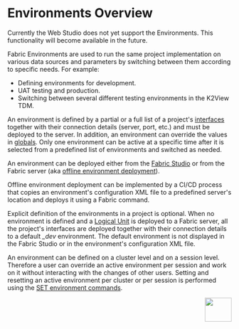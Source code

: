 # Environments Overview

<web>

Currently the Web Studio does not yet support the Environments. This functionality will become available in the future.

</web>

<studio>

Fabric Environments are used to run the same project implementation on various data sources and parameters by switching between them according to specific needs. For example:

-  Defining environments for development. 
-  UAT testing and production. 
-  Switching between several different testing environments in the K2View TDM. 

An environment is defined by a partial or a full list of a project's [interfaces](/articles/05_DB_interfaces/01_interfaces_overview.md) together with their connection details (server, port, etc.) and must be deployed to the server. In addition, an environment can override the values in [globals](/articles/08_globals/01_globals_overview.md). Only one environment can be active at a specific time after it is selected from a predefined list of environments and switched as needed. 

An environment can be deployed either from the [Fabric Studio](/articles/25_environments/03_deploy_env_from_Fabric_Studio.md) or from the Fabric server (aka [offline environment deployment](/articles/25_environments/04_offline_deployment.md)).

Offline environment deployment can be implemented by a CI/CD process that copies an environment's configuration XML file to a predefined server's location and deploys it using a Fabric command. 

Explicit definition of the environments in a project is optional. When no environment is defined and a [Logical Unit](/articles/03_logical_units/01_LU_overview.md) is deployed to a Fabric server, all the project's interfaces are deployed together with their connection details to a default *_dev* environment. The default environment is not displayed in the Fabric Studio or in the environment's configuration XML file.

An environment can be defined on a cluster level and on a session level. Therefore a user can override an active environment per session and work on it without interacting with the changes of other users. Setting and resetting an active environment per cluster or per session is performed using the [SET environment commands](05_set_and_list_commands.md).



[<img align="right" width="60" height="54" src="/articles/images/Next.png">](02_create_new_environment.md)



</studio>

